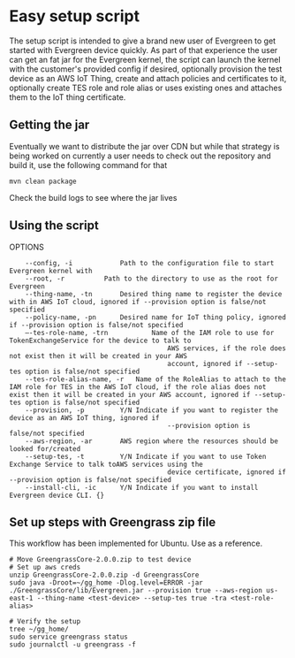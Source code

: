# Easy setup script
The setup script is intended to give a brand new user of Evergreen to get started with Evergreen device quickly.
As part of that experience the user can get an fat jar for the Evergreen kernel, the script can launch the kernel
 with the customer's provided config if desired, optionally provision the test device as an AWS IoT Thing, create and
 attach policies and certificates to it, optionally create TES role and role alias or uses existing ones and attaches
 them to the IoT thing certificate.


## Getting the jar
Eventually we want to distribute the jar over CDN but while that strategy is being worked on currently a user needs
 to check out the repository and build it, use the following command for that
```
mvn clean package
```
Check the build logs to see where the jar lives

## Using the script
OPTIONS
```
	--config, -i			Path to the configuration file to start Evergreen kernel with
	--root, -r			Path to the directory to use as the root for Evergreen
	--thing-name, -tn		Desired thing name to register the device with in AWS IoT cloud, ignored if --provision option is false/not specified
	--policy-name, -pn 		Desired name for IoT thing policy, ignored if --provision option is false/not specified
	—-tes-role-name, -trn 	        Name of the IAM role to use for TokenExchangeService for the device to talk to
                                        AWS services, if the role does not exist then it will be created in your AWS
                                        account, ignored if --setup-tes option is false/not specified
	--tes-role-alias-name, -r	Name of the RoleAlias to attach to the IAM role for TES in the AWS IoT cloud, if the role alias does not exist then it will be created in your AWS account, ignored if --setup-tes option is false/not specified
	--provision, -p 		Y/N Indicate if you want to register the device as an AWS IoT thing, ignored if
                                        --provision option is false/not specified
	--aws-region, -ar		AWS region where the resources should be looked for/created
	--setup-tes, -t 		Y/N Indicate if you want to use Token Exchange Service to talk toAWS services using the
                                        device certificate, ignored if --provision option is false/not specified
	--install-cli, -ic 		Y/N Indicate if you want to install Evergreen device CLI. {}
```

## Set up steps with Greengrass zip file
This workflow has been implemented for Ubuntu. Use as a reference.
```
# Move GreengrassCore-2.0.0.zip to test device
# Set up aws creds
unzip GreengrassCore-2.0.0.zip -d GreengrassCore
sudo java -Droot=~/gg_home -Dlog.level=ERROR -jar ./GreengrassCore/lib/Evergreen.jar --provision true --aws-region us-east-1 --thing-name <test-device> --setup-tes true -tra <test-role-alias>

# Verify the setup
tree ~/gg_home/
sudo service greengrass status
sudo journalctl -u greengrass -f
```